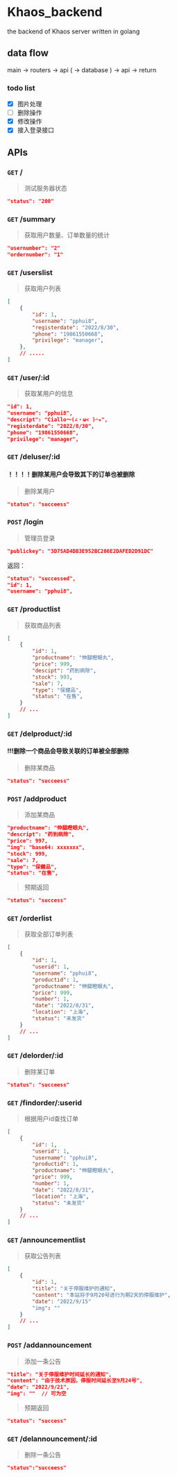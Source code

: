 # Khaos_backend
the backend of Khaos server written in golang

## data flow
main -> routers -> api ( -> database ) -> api -> return

### todo list
- [x] 图片处理
- [ ] 删除操作
- [x] 修改操作
- [x] 接入登录接口

## APIs

### `GET` /
> 测试服务器状态
```json
"status": "200"
```

### `GET` /summary
> 获取用户数量、订单数量的统计
```json
"usernumber": "2"
"ordernumber": "1"
```

### `GET` /userslist
> 获取用户列表
```json
[
    {
        "id": 1,
        "username": "pphui8",
        "registerdate": "2022/8/30",
        "phone": "19861550668",
        "privilege": "manager",
    },
    // .....
]
```

### `GET` /user/:id
> 获取某用户的信息
```json
"id": 1,
"username": "pphui8",
"descript": "Ciallo～(∠・ω< )⌒★",
"registerdate": "2022/8/30",
"phone": "19861550668",
"privilege": "manager",
```

### `GET` /deluser/:id
#### ！！！！删除某用户会导致其下的订单也被删除
> 删除某用户
```json
"status": "succeess"
```

### `POST` /login
> 管理员登录
```json
"publickey": "3D75AD4DB3E952BC206E2DAFED2D91DC"
```
返回：
```json
"status": "successed",
"id": 1,
"username": "pphui8",
```

### `GET` /productlist
> 获取商品列表
```json
[
    {
        "id": 1,
        "productname": "伸腿瞪眼丸",
        "price": 999,
        "descipt": "药到病除",
        "stock": 993,
        "sale": 7,
        "type": "保健品",
        "status": "在售",
    }
    // ...
]
```

### `GET` /delproduct/:id
#### !!!删除一个商品会导致关联的订单被全部删除
> 删除某商品
```json
"status": "succeess"
```

### `POST` /addproduct
> 添加某商品
```json
"productname": "伸腿瞪眼丸",
"descript": "药到病除",
"price": 997,
"img": "base64: xxxxxxx",
"stock": 999,
"sale": 7,
"type": "保健品",
"status": "在售",
```
> 预期返回
```json
"status": "success"
```

### `GET` /orderlist
> 获取全部订单列表
```json
[
    {
        "id": 1,
        "userid": 1,
        "username": "pphui8",
        "productid": 1,
        "productname": "伸腿瞪眼丸",
        "price": 999,
        "number": 1,
        "date": "2022/8/31",
        "location": "上海",
        "status": "未发货"
    }
    // ...
]
```

### `GET` /delorder/:id
> 删除某订单
```json
"status": "succeess"
```

### `GET` /findorder/:userid
> 根据用户id查找订单
```json
[
    {
        "id": 1,
        "userid": 1,
        "username": "pphui8",
        "productid": 1,
        "productname": "伸腿瞪眼丸",
        "price": 999,
        "number": 1,
        "date": "2022/8/31",
        "location": "上海",
        "status": "未发货"
    }
    // ...
]
```

### `GET` /announcementlist
> 获取公告列表
```json
[
    {
        "id": 1,
        "title": "关于停服维护的通知",
        "content": "本站将于9月20号进行为期2天的停服维护",
        "date": "2022/9/15"
        "img": ""
    }
    // ...
]
```

### `POST` /addannouncement
> 添加一条公告
```json
"title": "关于停服维护时间延长的通知",
"content": "由于技术原因，停服时间延长至9月24号",
"date": "2022/9/21",
"img": ""  // 可为空
```
> 预期返回
```json
"status": "success"
```

### `GET` /delannouncement/:id
> 删除一条公告
```json
"status":"succeess"
```